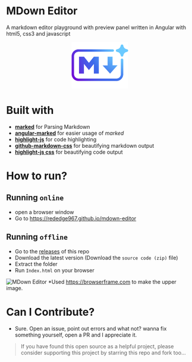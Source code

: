 # MDown Editor
A markdown editor playground with preview panel written in Angular with html5, css3 and javascript
<p align="center">
  <img src="favicon.png" height="30%" width="30%">
</p>

# Built with
- **[marked](https://github.com/chjj/marked)** for Parsing Markdown
- **[angular-marked](https://github.com/Hypercubed/angular-marked)** for easier usage of *marked*
- **[highlight-js](https://github.com/isagalaev/highlight.js)** for code highlighting
- **[github-markdown-css](https://github.com/sindresorhus/github-markdown-css)** for beautifying markdown output
- **[highlight-js css](https://github.com/isagalaev/highlight.js/tree/master/src/styles)** for beautifying code output

# How to run?
## Running `online`
- open a browser window
- Go to https://rededge967.github.io/mdown-editor

## Running `offline`
- Go to the [releases](https://github.com/RedEdge967/mdown-editor/releases) of this repo
- Download the latest version (Download the `source code (zip)` file)
- Extract the folder
- Run `Index.html` on your browser

![MDown Editor](https://user-images.githubusercontent.com/91379432/155248594-05ffaa5e-29d4-4935-b681-ebdfd2ba8796.png)
*Used https://browserframe.com to make the upper image.

# Can I Contribute?
- Sure. Open an issue, point out errors and what not? wanna fix something yourself, open a PR and I appreciate it.

> If you have found this open source as a helpful project, please consider supporting this project by starring this repo and fork too...
